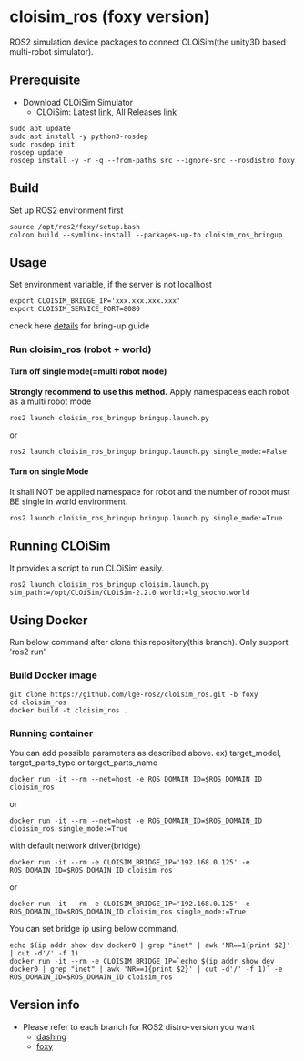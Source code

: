 # cloisim_ros (foxy version)

ROS2 simulation device packages to connect CLOiSim(the unity3D based multi-robot simulator).

## Prerequisite

- Download CLOiSim Simulator
  - CLOiSim: Latest [link](https://github.com/lge-ros2/cloisim/releases/latest), All Releases [link](https://github.com/lge-ros2/cloisim/releases)

```shell
sudo apt update
sudo apt install -y python3-rosdep
sudo rosdep init
rosdep update
rosdep install -y -r -q --from-paths src --ignore-src --rosdistro foxy
```

## Build

Set up ROS2 environment first

```shell
source /opt/ros2/foxy/setup.bash
colcon build --symlink-install --packages-up-to cloisim_ros_bringup
```

## Usage

Set environment variable, if the server is not localhost

```shell
export CLOISIM_BRIDGE_IP='xxx.xxx.xxx.xxx'
export CLOISIM_SERVICE_PORT=8080
```

check here [details](https://github.com/lge-ros2/cloisim_ros/tree/foxy/cloisim_ros_bringup) for bring-up guide

### Run cloisim_ros (robot + world)

#### Turn off single mode(=multi robot mode)

**Strongly recommend to use this method.**
Apply namespaceas each robot as a multi robot mode

```shell
ros2 launch cloisim_ros_bringup bringup.launch.py
```

or

```shell
ros2 launch cloisim_ros_bringup bringup.launch.py single_mode:=False
```

#### Turn on single Mode

It shall NOT be applied namespace for robot and the number of robot must BE single in world environment.

```shell
ros2 launch cloisim_ros_bringup bringup.launch.py single_mode:=True
```

## Running CLOiSim

It provides a script to run CLOiSim easily.

```shell
ros2 launch cloisim_ros_bringup cloisim.launch.py sim_path:=/opt/CLOiSim/CLOiSim-2.2.0 world:=lg_seocho.world
```

## Using Docker

Run below command after clone this repository(this branch). Only support 'ros2 run'

### Build Docker image

```shell
git clone https://github.com/lge-ros2/cloisim_ros.git -b foxy
cd cloisim_ros
docker build -t cloisim_ros .
```

### Running container

You can add possible parameters as described above. ex) target_model, target_parts_type or target_parts_name

```shell
docker run -it --rm --net=host -e ROS_DOMAIN_ID=$ROS_DOMAIN_ID cloisim_ros
```

or

```shell
docker run -it --rm --net=host -e ROS_DOMAIN_ID=$ROS_DOMAIN_ID cloisim_ros single_mode:=True
```

with default network driver(bridge)

```shell
docker run -it --rm -e CLOISIM_BRIDGE_IP='192.168.0.125' -e ROS_DOMAIN_ID=$ROS_DOMAIN_ID cloisim_ros
```

or

```shell
docker run -it --rm -e CLOISIM_BRIDGE_IP='192.168.0.125' -e ROS_DOMAIN_ID=$ROS_DOMAIN_ID cloisim_ros single_mode:=True
```

You can set bridge ip using below command.

```shell
echo $(ip addr show dev docker0 | grep "inet" | awk 'NR==1{print $2}' | cut -d'/' -f 1)
docker run -it --rm -e CLOISIM_BRIDGE_IP=`echo $(ip addr show dev docker0 | grep "inet" | awk 'NR==1{print $2}' | cut -d'/' -f 1)` -e ROS_DOMAIN_ID=$ROS_DOMAIN_ID cloisim_ros
```

## Version info

- Please refer to each branch for ROS2 distro-version you want
  - [dashing](https://github.com/lge-ros2/sim_device/tree/dashing)
  - [foxy](https://github.com/lge-ros2/cloisim_ros/tree/foxy)

